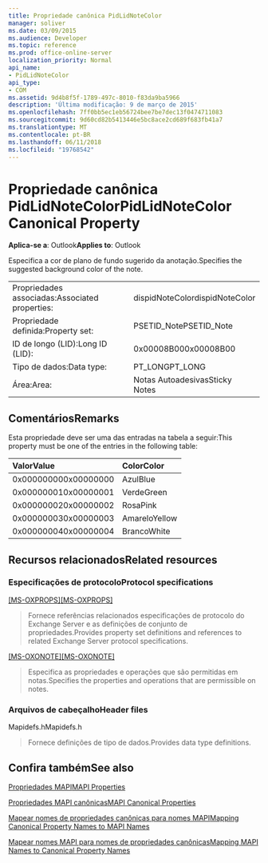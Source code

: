 ```yaml
---
title: Propriedade canônica PidLidNoteColor
manager: soliver
ms.date: 03/09/2015
ms.audience: Developer
ms.topic: reference
ms.prod: office-online-server
localization_priority: Normal
api_name:
- PidLidNoteColor
api_type:
- COM
ms.assetid: 9d4b8f5f-1789-497c-8010-f83da9ba5966
description: 'Última modificação: 9 de março de 2015'
ms.openlocfilehash: 7ff0bb5ec1eb56724bee7be7dec13f0474711083
ms.sourcegitcommit: 9d60cd82b5413446e5bc8ace2cd689f683fb41a7
ms.translationtype: MT
ms.contentlocale: pt-BR
ms.lasthandoff: 06/11/2018
ms.locfileid: "19768542"
---
```

# <a name="pidlidnotecolor-canonical-property"></a><span data-ttu-id="761da-103">Propriedade canônica PidLidNoteColor</span><span class="sxs-lookup"><span data-stu-id="761da-103">PidLidNoteColor Canonical Property</span></span>

  
  
<span data-ttu-id="761da-104">**Aplica-se a**: Outlook</span><span class="sxs-lookup"><span data-stu-id="761da-104">**Applies to**: Outlook</span></span> 
  
<span data-ttu-id="761da-105">Especifica a cor de plano de fundo sugerido da anotação.</span><span class="sxs-lookup"><span data-stu-id="761da-105">Specifies the suggested background color of the note.</span></span> 
  
|||
|:-----|:-----|
|<span data-ttu-id="761da-106">Propriedades associadas:</span><span class="sxs-lookup"><span data-stu-id="761da-106">Associated properties:</span></span>  <br/> |<span data-ttu-id="761da-107">dispidNoteColor</span><span class="sxs-lookup"><span data-stu-id="761da-107">dispidNoteColor</span></span>  <br/> |
|<span data-ttu-id="761da-108">Propriedade definida:</span><span class="sxs-lookup"><span data-stu-id="761da-108">Property set:</span></span>  <br/> |<span data-ttu-id="761da-109">PSETID_Note</span><span class="sxs-lookup"><span data-stu-id="761da-109">PSETID_Note</span></span>  <br/> |
|<span data-ttu-id="761da-110">ID de longo (LID):</span><span class="sxs-lookup"><span data-stu-id="761da-110">Long ID (LID):</span></span>  <br/> |<span data-ttu-id="761da-111">0x00008B00</span><span class="sxs-lookup"><span data-stu-id="761da-111">0x00008B00</span></span>  <br/> |
|<span data-ttu-id="761da-112">Tipo de dados:</span><span class="sxs-lookup"><span data-stu-id="761da-112">Data type:</span></span>  <br/> |<span data-ttu-id="761da-113">PT_LONG</span><span class="sxs-lookup"><span data-stu-id="761da-113">PT_LONG</span></span>  <br/> |
|<span data-ttu-id="761da-114">Área:</span><span class="sxs-lookup"><span data-stu-id="761da-114">Area:</span></span>  <br/> |<span data-ttu-id="761da-115">Notas Autoadesivas</span><span class="sxs-lookup"><span data-stu-id="761da-115">Sticky Notes</span></span>  <br/> |
   
## <a name="remarks"></a><span data-ttu-id="761da-116">Comentários</span><span class="sxs-lookup"><span data-stu-id="761da-116">Remarks</span></span>

<span data-ttu-id="761da-117">Esta propriedade deve ser uma das entradas na tabela a seguir:</span><span class="sxs-lookup"><span data-stu-id="761da-117">This property must be one of the entries in the following table:</span></span>
  
|<span data-ttu-id="761da-118">**Valor**</span><span class="sxs-lookup"><span data-stu-id="761da-118">**Value**</span></span>|<span data-ttu-id="761da-119">**Color**</span><span class="sxs-lookup"><span data-stu-id="761da-119">**Color**</span></span>|
|:-----|:-----|
|<span data-ttu-id="761da-120">0x00000000</span><span class="sxs-lookup"><span data-stu-id="761da-120">0x00000000</span></span>  <br/> |<span data-ttu-id="761da-121">Azul</span><span class="sxs-lookup"><span data-stu-id="761da-121">Blue</span></span>  <br/> |
|<span data-ttu-id="761da-122">0x00000001</span><span class="sxs-lookup"><span data-stu-id="761da-122">0x00000001</span></span>  <br/> |<span data-ttu-id="761da-123">Verde</span><span class="sxs-lookup"><span data-stu-id="761da-123">Green</span></span>  <br/> |
|<span data-ttu-id="761da-124">0x00000002</span><span class="sxs-lookup"><span data-stu-id="761da-124">0x00000002</span></span>  <br/> |<span data-ttu-id="761da-125">Rosa</span><span class="sxs-lookup"><span data-stu-id="761da-125">Pink</span></span>  <br/> |
|<span data-ttu-id="761da-126">0x00000003</span><span class="sxs-lookup"><span data-stu-id="761da-126">0x00000003</span></span>  <br/> |<span data-ttu-id="761da-127">Amarelo</span><span class="sxs-lookup"><span data-stu-id="761da-127">Yellow</span></span>  <br/> |
|<span data-ttu-id="761da-128">0x00000004</span><span class="sxs-lookup"><span data-stu-id="761da-128">0x00000004</span></span>  <br/> |<span data-ttu-id="761da-129">Branco</span><span class="sxs-lookup"><span data-stu-id="761da-129">White</span></span>  <br/> |
   
## <a name="related-resources"></a><span data-ttu-id="761da-130">Recursos relacionados</span><span class="sxs-lookup"><span data-stu-id="761da-130">Related resources</span></span>

### <a name="protocol-specifications"></a><span data-ttu-id="761da-131">Especificações de protocolo</span><span class="sxs-lookup"><span data-stu-id="761da-131">Protocol specifications</span></span>

<span data-ttu-id="761da-132">[[MS-OXPROPS]](http://msdn.microsoft.com/library/f6ab1613-aefe-447d-a49c-18217230b148%28Office.15%29.aspx)</span><span class="sxs-lookup"><span data-stu-id="761da-132">[[MS-OXPROPS]](http://msdn.microsoft.com/library/f6ab1613-aefe-447d-a49c-18217230b148%28Office.15%29.aspx)</span></span>
  
> <span data-ttu-id="761da-133">Fornece referências relacionados especificações de protocolo do Exchange Server e as definições de conjunto de propriedades.</span><span class="sxs-lookup"><span data-stu-id="761da-133">Provides property set definitions and references to related Exchange Server protocol specifications.</span></span>
    
<span data-ttu-id="761da-134">[[MS-OXONOTE]](http://msdn.microsoft.com/library/6bf4ed7e-316c-4a3c-be27-5ec93e7ab39f%28Office.15%29.aspx)</span><span class="sxs-lookup"><span data-stu-id="761da-134">[[MS-OXONOTE]](http://msdn.microsoft.com/library/6bf4ed7e-316c-4a3c-be27-5ec93e7ab39f%28Office.15%29.aspx)</span></span>
  
> <span data-ttu-id="761da-135">Especifica as propriedades e operações que são permitidas em notas.</span><span class="sxs-lookup"><span data-stu-id="761da-135">Specifies the properties and operations that are permissible on notes.</span></span>
    
### <a name="header-files"></a><span data-ttu-id="761da-136">Arquivos de cabeçalho</span><span class="sxs-lookup"><span data-stu-id="761da-136">Header files</span></span>

<span data-ttu-id="761da-137">Mapidefs.h</span><span class="sxs-lookup"><span data-stu-id="761da-137">Mapidefs.h</span></span>
  
> <span data-ttu-id="761da-138">Fornece definições de tipo de dados.</span><span class="sxs-lookup"><span data-stu-id="761da-138">Provides data type definitions.</span></span>
    
## <a name="see-also"></a><span data-ttu-id="761da-139">Confira também</span><span class="sxs-lookup"><span data-stu-id="761da-139">See also</span></span>



[<span data-ttu-id="761da-140">Propriedades MAPI</span><span class="sxs-lookup"><span data-stu-id="761da-140">MAPI Properties</span></span>](mapi-properties.md)
  
[<span data-ttu-id="761da-141">Propriedades MAPI canônicas</span><span class="sxs-lookup"><span data-stu-id="761da-141">MAPI Canonical Properties</span></span>](mapi-canonical-properties.md)
  
[<span data-ttu-id="761da-142">Mapear nomes de propriedades canônicas para nomes MAPI</span><span class="sxs-lookup"><span data-stu-id="761da-142">Mapping Canonical Property Names to MAPI Names</span></span>](mapping-canonical-property-names-to-mapi-names.md)
  
[<span data-ttu-id="761da-143">Mapear nomes MAPI para nomes de propriedades canônicas</span><span class="sxs-lookup"><span data-stu-id="761da-143">Mapping MAPI Names to Canonical Property Names</span></span>](mapping-mapi-names-to-canonical-property-names.md)

